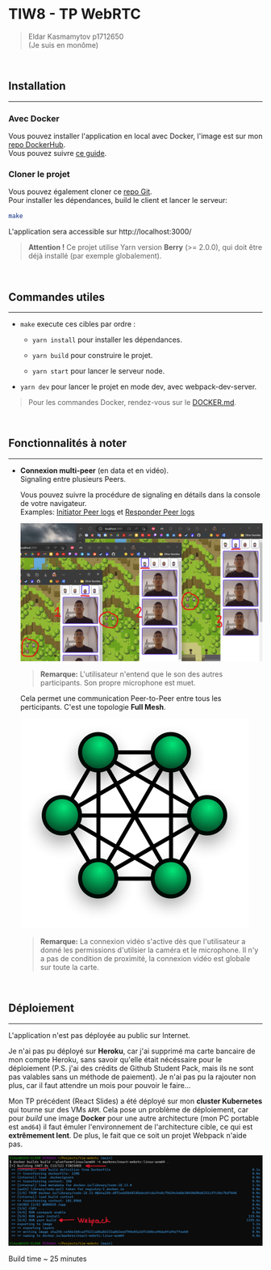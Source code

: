 # TIW8 - TP WebRTC

> Eldar Kasmamytov p1712650  
> (Je suis en monôme)  

<br/>

## Installation
---

### Avec Docker
Vous pouvez installer l'application en local avec Docker, l'image est sur mon [repo DockerHub](https://hub.docker.com/r/marbrex/react-webrtc).  
Vous pouvez suivre [ce guide](DOCKER.md). 

### Cloner le projet
Vous pouvez également cloner ce [repo Git](https://forge.univ-lyon1.fr/p1712650/tiw-webrtc.git).  
Pour installer les dépendances, build le client et lancer le serveur:  

```bash
make
```

L'application sera accessible sur http://localhost:3000/  

> **Attention !** Ce projet utilise Yarn version **Berry** (>= 2.0.0), qui doit être déjà installé (par exemple globalement).  

<br/>

## Commandes utiles
---

- `make` execute ces cibles par ordre :  

  - `yarn install` pour installer les dépendances.  

  - `yarn build` pour construire le projet.  

  - `yarn start` pour lancer le serveur node.  

- `yarn dev` pour lancer le projet en mode dev, avec webpack-dev-server.  

> Pour les commandes Docker, rendez-vous sur le [DOCKER.md](DOCKER.md).  

<br/>

## Fonctionnalités à noter
---

- **Connexion multi-peer** (en data et en vidéo).  
  Signaling entre plusieurs Peers.  

  Vous pouvez suivre la procédure de signaling en détails dans la console de votre navigateur.  
  Examples: [Initiator Peer logs](assets/peer1-logs.png) et [Responder Peer logs](assets/peer2-logs.png)  

  ![Multi-peer](assets/multi-peer.png)  

  > **Remarque:** L'utilisateur n'entend que le son des autres participants. Son propre microphone est muet.  

  Cela permet une communication Peer-to-Peer entre tous les perticipants. C'est une topologie **Full Mesh**.  

  ![Full-Mesh-Topology](assets/full-mesh.png)

  > **Remarque:** La connexion vidéo s'active dès que l'utilisateur a donné les permissions d'utilsier la caméra et le microphone. Il n'y a pas de condition de proximité, la connexion vidéo est globale sur toute la carte.

<br/>

## Déploiement
---

L'application n'est pas déployée au public sur Internet.  

Je n'ai pas pu déployé sur **Heroku**, car j'ai supprimé ma carte bancaire de mon compte Heroku, sans savoir qu'elle était nécéssaire pour le déploiement (P.S. j'ai des crédits de Github Student Pack, mais ils ne sont pas valables sans un méthode de paiement). Je n'ai pas pu la rajouter non plus, car il faut attendre un mois pour pouvoir le faire...  

Mon TP précédent (React Slides) a été déployé sur mon **cluster Kubernetes** qui tourne sur des VMs `ARM`. Cela pose un problème de déploiement, car pour *build* une image **Docker** pour une autre architecture (mon PC portable est `amd64`) il faut émuler l'environnement de l'architecture cible, ce qui est **extrêmement lent**. De plus, le fait que ce soit un projet Webpack n'aide pas.  

![Webpack build time](assets/webpack-build-time-docker.png)  

Build time ~ 25 minutes  
